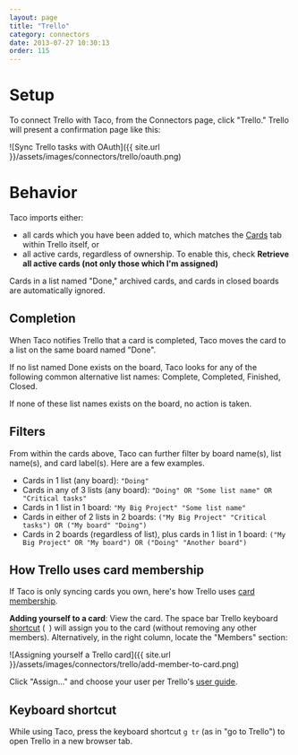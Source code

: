 ```yaml
---
layout: page
title: "Trello"
category: connectors
date: 2013-07-27 10:30:13
order: 115
---
```


# Setup

To connect Trello with Taco, from the Connectors page, click "Trello."
Trello will present a confirmation page like this:

![Sync Trello tasks with OAuth]({{ site.url }}/assets/images/connectors/trello/oauth.png)


# Behavior

Taco imports either:

* all cards which you have been added to, which matches the 
[Cards](https://trello.com/me/cards) tab within Trello itself, or
* all active cards, regardless of ownership. To enable this, check 
**Retrieve all active cards (not only those which I'm assigned)**

Cards in a list named "Done," archived cards, and cards in closed 
boards are automatically ignored.

## Completion

When Taco notifies Trello that a card is completed, Taco moves
the card to a list on the same board named "Done".

If no list named Done exists on the board, Taco looks for any 
of the following common alternative list names: Complete, Completed, 
Finished, Closed.

If none of these list names exists on the board, no action is taken.

<a name="filters"></a>
## Filters

From within the cards above, Taco can further filter by board 
name(s), list name(s), and card label(s). Here are a few examples.

* Cards in 1 list (any board): `"Doing"`
* Cards in any of 3 lists (any board): `"Doing" OR "Some list name" OR "Critical tasks"`
* Cards in 1 list in 1 board: `"My Big Project" "Some list name"`
* Cards in either of 2 lists in 2 boards: `("My Big Project" "Critical tasks") OR ("My board" "Doing")`
* Cards in 2 boards (regardless of list), plus cards in 1 list in 1 board: `("My Big Project" OR "My board") OR ("Doing" "Another board")`

## How Trello uses card membership

If Taco is only syncing cards you own, here's how Trello uses 
[card membership](http://help.trello.com/customer/portal/articles/1024320-adding-a-member-to-a-card).

**Adding yourself to a card**: View the card. The space bar Trello
keyboard [shortcut](https://trello.com/shortcuts) (` `) will assign you
to the card (without removing any other members). Alternatively, in the
right column, locate the "Members" section:

![Assigning yourself a Trello card]({{ site.url }}/assets/images/connectors/trello/add-member-to-card.png)

Click "Assign..." and choose your user per Trello's 
[user guide](http://help.trello.com/customer/portal/articles/1024320-adding-a-member-to-a-card).

## Keyboard shortcut

While using Taco, press the keyboard shortcut `g tr` (as in "go to
Trello") to open Trello in a new browser tab.
